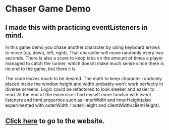 # Chaser Game Demo

## I made this with practicing eventListeners in mind.

In this game demo you chase another character by using keyboard arrows to move (up, down, left, right). 
That character will move randomly every two seconds. 
There is also a score to keep tabs on the amount of times a player managed to catch the runner, which doesnt make much sense since there is no end to the game, but there it is.

The code leaves much to be desired.
The math to keep character randomly placed inside the window height and width probably won't work perfectly in diverse screens.
Logic could be refactored to look sleeker and easier to read.
At the end of the excercise I find myself more familiar with event listeners and html properties such as innerWidth and innerHeight(also experimented with outerWidth / outerHeight and clientWidth/clientHeight). 


## [Click here](https://chaser-game-demo.netlify.app/) to go to the website.
